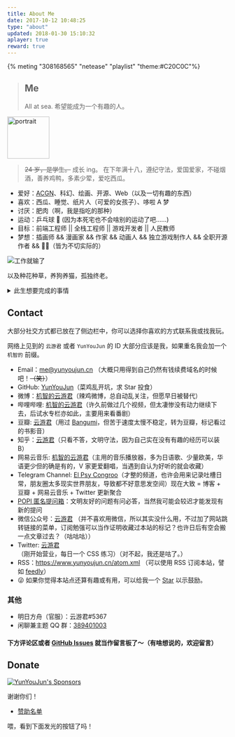 ```yaml
---
title: About Me
date: 2017-10-12 10:48:25
type: "about"
updated: 2018-01-30 15:10:32
aplayer: true
reward: true
---
```


{% meting "308168565" "netease" "playlist" "theme:#C20C0C"%}

> ## Me
>
> All at sea.
> 希望能成为一个有趣的人。

<div class="text-center">
  <div class="site-author-avatar">
    <img src="https://www.yunyoujun.cn/images/avatar.jpg" alt="portrait" title="ID : 云游君" width="96">
  </div>
</div>

> ~~24 岁，是学生。~~ 成长 ing。
> 在下年满十八，遵纪守法，爱国爱家，不碰烟酒，善养鸡鸭，多素少荤，爱吃西瓜。

- 爱好：[ACGN](https://baike.baidu.com/item/ACGN)、科幻、绘画、开源、Web（以及一切有趣的东西）
- 喜欢：西瓜、睡觉、纸片人（可爱的女孩子）、哆啦 A 梦
- 讨厌：肥肉（啊，我是指吃的那种）
- 运动：乒乓球 🏓 (因为本死宅也不会啥别的运动了吧……)
- 目标：前端工程师 || 全栈工程师 || 游戏开发者 || 人民教师
- 梦想：插画师 && 漫画家 && 作家 && 动画人 && 独立游戏制作人 && 全职开源作者 && 🦸‍♂️（皆为不切实际的）

![工作就输了](https://cdn.jsdelivr.net/gh/YunYouJun/cdn/img/meme/no-work.jpg)

以及种花种草，养狗养猫，孤独终老。

<details>
<summary>此生想要完成的事情</summary>

- [ ] 维护一个超过 1k Star 的项目
- [ ] 写一本值得出版的书
- [ ] 做一款值得发售的游戏
- [ ] 做一部有故事的动画短片
- [ ] 画一本有趣的短篇漫画
- [ ] 写一首藏有回忆的歌
- [ ] 在乡村老家有一栋按照自己想法建造的房子
- [ ] 成为一个自己不讨厌的、有趣的人

</details>

## Contact

大部分社交方式都已放在了侧边栏中，你可以选择你喜欢的方式联系我或找我玩。

网络上见到的 `云游君` 或者 `YunYouJun` 的 ID 大部分应该是我，如果重名我会加一个 `机智的` 前缀。

- Email：<me@yunyoujun.cn> （大概只用得到自己仍然有钱续费域名的时候吧！~~（笑）~~）
- GitHub: [YunYouJun](https://github.com/YunYouJun)（菜鸡乱开坑，求 Star 投食）
- 微博：[机智的云游君](https://weibo.com/jizhideyunyoujun)（辣鸡微博，总自动乱关注，但愿早日被替代）
- 哔哩哔哩: [机智的云游君](https://space.bilibili.com/1579790)（许久前做过几个视频，但太凄惨没有动力继续下去，后试水专栏亦如此，主要用来看番剧）
- 豆瓣: [云游君](https://www.douban.com/people/yunyoujun/)（用过 [Bangumi](https://bangumi.tv/user/yunyoujun)，但苦于速度太慢不稳定，转为豆瓣，标记看过的书影音）
- 知乎：[云游君](https://www.zhihu.com/people/yunyoujun/)（只看不答，文明守法，因为自己实在没有有趣的经历可以装 B）
- 网易云音乐: [机智的云游君](http://music.163.com/#/user/home?id=247102977)（主用的音乐播放器，多为日语歌、少量欧美，华语更少但的确是有的，V 家更爱翻唱，当遇到自认为好听的就会收藏）
- Telegram Channel: [El Psy Congroo](https://t.me/elpsycn)（才整的频道，也许会用来记录吐槽日常，朋友圈太多现实世界朋友，导致都不好意思发空间）现在大致 = 博客 + 豆瓣 + 网易云音乐 + Twitter 更新聚合
- [POPI 匿名提问箱](https://www.popiask.cn/elpsycn)：文明友好的问题有问必答，当然我可能会较迟才能发现有新的提问
- 微信公众号：[云游君](https://cdn.jsdelivr.net/gh/YunYouJun/cdn/img/about/white-qrcode-and-search.jpg) （并不喜欢用微信，所以其实没什么用，不过加了网站跳转链接的菜单，订阅勉强可以当作证明收藏过本站的标记？也许日后有空会搬一点文章过去？（咕咕咕））
- Twitter: [云游君](https://twitter.com/YunYouJun)（刚开始营业，每日一个 CSS 练习）（对不起，我还是咕了。）
- RSS：<https://www.yunyoujun.cn/atom.xml> （可以使用 RSS 订阅本站，譬如 [feedly](https://feedly.com/)）
- 😜 如果你觉得本站点还算有趣或有用，可以给我一个 [Star](https://github.com/YunYouJun/yunyoujun.github.io) 以示鼓励。

<!-- - Bangumi: [云游君](http://bangumi.tv/user/yunyoujun) -->
<!-- - Telegram: [YunYouJun 云游君](https://t.me/YunYouJun)（可能回复得比较慢） -->
<!-- - Telegram Group: [自娱自乐](https://t.me/yunyoujun_group)（所以我为什么要整全套？？？） -->

### 其他

- 明日方舟（官服）：云游君#5367
- 闲聊兼主题 QQ 群：[389401003](https://shang.qq.com/wpa/qunwpa?idkey=3bd19a05aaccb2b60c396295c8617b3a9e667821a495e8cd7e1698ff95ab61c6)

#### 下方评论区或者 [GitHub Issues](https://github.com/YunYouJun/yunyoujun.github.io/issues/36) 就当作留言板了～（有啥想说的，欢迎留言）

## Donate

[![YunYouJun's Sponsors](https://github.com/YunYouJun/sponsors/workflows/Sponsors/badge.svg)](https://sponsors.yunyoujun.cn)

谢谢你们！

- [赞助名单](https://sponsors.yunyoujun.cn/list)

喂，看到下面发光的按钮了吗！
